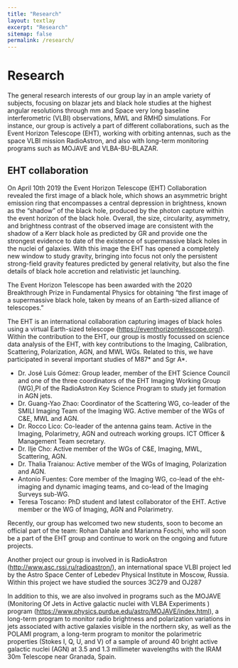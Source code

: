 ```yaml
---
title: "Research"
layout: textlay
excerpt: "Research"
sitemap: false
permalink: /research/
---
```


# Research

<p align="justify">

The general research interests of our group lay in an ample variety of subjects, focusing on blazar jets and black hole studies at the highest angular resolutions through mm and Space very long baseline interferometric (VLBI) observations, MWL and RMHD simulations. 
For instance, our group is actively a part of different collaborations, such as the Event Horizon Telescope (EHT), working with orbiting antennas, such as the space VLBI mission RadioAstron, and also with long-term monitoring programs such as MOJAVE and VLBA-BU-BLAZAR.

## EHT collaboration

On April 10th 2019 the Event Horizon Telescope (EHT) Collaboration revealed the first image of a black hole, which shows an asymmetric bright emission ring that encompasses a central depression in brightness, known as the “shadow” of the black hole, produced by the photon capture within the event horizon of the black hole. Overall, the size, circularity, asymmetry, and brightness contrast of the observed image are consistent with the shadow of a Kerr black hole as predicted by GR and provide one the strongest evidence to date of the existence of supermassive black holes in the nuclei of galaxies. With this image the EHT has opened a completely new window to study gravity, bringing into focus not only the persistent strong-field gravity features predicted by general relativity, but also the fine details of black hole accretion and relativistic jet launching.

The Event Horizon Telescope has been awarded with the 2020 Breakthrough Prize in Fundamental Physics for obtaining “the first image of a supermassive black hole, taken by means of an Earth-sized alliance of telescopes.”


The EHT is an international collaboration capturing images of black holes using a virtual Earth-sized telescope (https://eventhorizontelescope.org/). Within the contribution to the EHT, our group is mostly focussed on science data analysis of the EHT, with key contributions to the Imaging, Calibration, Scattering, Polarization, AGN, and MWL WGs. Related to this, we have participated in several important studies of M87* and Sgr A*.

<ul>
 <li>Dr. José Luis Gómez: Group leader, member of the EHT Science Council and one of the three coordinators of the EHT Imaging Working Group (WG),PI of the RadioAstron Key Science Program to study jet formation in AGN jets.</li>
 
 <li>Dr. Guang-Yao Zhao: Coordinator of the Scattering WG, co-leader of the SMILI Imaging Team of the Imaging WG. Active member of the WGs of C&E, MWL and AGN.</li>

 <li>Dr. Rocco Lico: Co-leader of the antenna gains team. Active in the Imaging, Polarimetry, AGN and outreach working groups. ICT Officer & Management Team secretary.</li>

 <li>Dr. Ilje Cho: Active member of the WGs of C&E, Imaging, MWL, Scattering, AGN.</li>

 <li>Dr. Thalia Traianou: Active member of the WGs of Imaging, Polarization and AGN.</li>

 <li>Antonio Fuentes: Core member of the Imaging WG, co-lead of the eht-imaging and dynamic imaging teams, and co-lead of the Imaging Surveys sub-WG.</li>

 <li>Teresa Toscano: PhD student and latest collaborator of the EHT. Active member or the WG of Imaging, AGN and Polarimetry.</li>
</ul> 

Recently, our group has welcomed two new students, soon to become an official part of the team: Rohan Dahale and Marianna Foschi, who will soon be a part of the EHT group and continue to work on the ongoing and future projects.

Another project our group is involved in is RadioAstron (http://www.asc.rssi.ru/radioastron/), an international space VLBI project led by the Astro Space Center of Lebedev Physical Institute in Moscow, Russia. Within this project we have studied the sources 3C279 and OJ287

In addition to this, we are also involved in programs such as the MOJAVE  (Monitoring Of Jets in Active galactic nuclei with VLBA Experiments
) program (https://www.physics.purdue.edu/astro/MOJAVE/index.html), a long-term program to monitor radio brightness and polarization variations in jets associated with active galaxies visible in the northern sky, as well as the POLAMI program, a long-term program to monitor the polarimetric properties (Stokes I, Q, U, and V) of a sample of around 40 bright active galactic nuclei (AGN) at 3.5 and 1.3 millimeter wavelengths with the IRAM 30m Telescope near Granada, Spain.

<!--
Our overarching goal is to explore and understand new quantum states of electronic matter on the atomic scale. To do so, we use and develop novel spectroscopic-imaging scanning tunneling microscopy (SI-STM) tools to visualize the relevant quantum mechanical degrees of freedom.
-->

<!--
Our goal is to build instruments and develop techniques that enable us to address the questions we find most interesting. This is possible thanks also to Milan's broad background with different research themes and technologies: he learned his trade in [Seamus Davis’ SI-STM lab](http://davisgroup.lassp.cornell.edu/) and with [Felix Baumberger](http://dpmc.unige.ch/gr_baumberger/index.html), and later moved as an [ETH fellow](http://www.ethfellows.ethz.ch/) to [Andreas Wallraff’s qudev lab](http://www.qudev.ethz.ch/) where he investigated coupled cavity arrays in circuit QED. We further have group members with different background and interests, working together on physics and instrumentation.
-->

<!--
Here are some themes and techniques that we currently work on:
-->

<!--
**Scanning tunneling noise spectroscopy (STNS).** We have developed a novel cryogenic MHz amplifier that allows us to measure not only the average tunneling current, but also its fluctuation! This has many applications: one can detect the fluctuations of the electronic states, peculiar tunneling processes, and shot noise. We have used this instrument to discover charge trapping in the insulating layer of the cuprates, connected to the c-axis mystery, and to measure the doubling of the charge due to Andreev processes to the superfluid in a lead sample.
-->

<!--
**Mott physics and high-temperature superconductivity.** Questions of interest include: (i), How does the Mott state collapse upon doping and how is this related to the complex phase diagram of high-temperature superconductors? (ii), What is the strange metal phase seen in correlated electron systems? Is this an exotic long-range entangled state? What is the mechanism of dissipation in that state? (iii), Why is the transition temperature in high-temperature superconductors so high? We have worked on iridates, rhodates, and cuprates.
-->

<!--
**Nanofabricated "Smart Tips"**.
![]({{ site.url }}{{ site.baseurl }}/images/respic/SmartTip.png){: style="width: 250px; float: left; margin: 0px  10px"}
One of the  projects back from my job-proposal is to develop nanofabricated STM tips. The idea behind these “smart tips” is to use the technologies that were developed over decades in nanofabrication and make them available for scanning probe by using a nano-device instead of the traditional STM tungsten tip. One gains the flexibility of using different functionalities that are known from the fields of nanofabrication and mesoscopic physics. We are collaborating with the group Simon Groeblacher at TU Delft to realize this concept, benefitting from their unparalleled micro/nano fabrication know how.  A prototype of a smart tip is shown to the left. See publications in Microsyst Nanoeng, Nanotechnology, and PRB.
-->

<!--
**Josephson STM.** Josephson STM has the ability to gain insight into spatial variations of the order parameter, or superfluid density. We have managed to, for the first time, use JSTM with atomic resolution on a quantum material.
We have used atomic-resolution Josephson scanning tunneling microscopy to reveal a strongly inhomogeneous superfluid in the iron-based superconductor FeTe0.55Se0.45. The results and their implications are published in Nature.
-->

<!--
We also detected and investigated a quite particular YSR state in the same material.
-->

<!--
**Ultra-stable SI-STM instrument.**  ![]({{ site.url }}{{ site.baseurl }}/images/respic/STMHead.png){: style="width: 250px; float: right; margin: 0px 10px"}
For SI-STM, having the most stable STM head is key. We have used finite element simulations, good choices in material science, and craftsmanship to build the most stable STM head in the world, to our knowledge. See publication in RSI.
-->

<!--
**Strange Metals.** The strange metal phase might be the most mysterious phase of high-temperature superconductors. Here, the electrical resistivity grows linearly with temperature T in large areas of the phase diagram, with a mean free path that diminishes to a fraction of the interatomic distance. T-linear resistivity is often associated with quantum critical points and marginal-Fermi-liquid physics. In strange metals, the mystery seems to go even further: we deal with something that looks like a quantum critical phase over an extended range of the phase diagram instead of cumulating in a point. There exists no consistent theory for strange metals, leading to more adventurous new approaches including the holographic theories that use insights from gravity to explain strange metals (a recent textbook on this was written by our colleagues at Leiden University, Schalm and Zaanen).
We are part of the 'Strange Metal consortium NL' that includes the groups of Hussey, Golden, van Heumen, Zaanen, Schalm, Stoof and Vandoren. 
-->

<!--
**Magnetic fluctuations and electron spin resonance.**
![]({{ site.url }}{{ site.baseurl }}/images/respic/SpinFluc.png){: style="width: 70%; float: center; margin: 10px"}
-->

<!--
**Twisted bilayer graphene and other material with super-periodicities.**
We have proposed that artificial super-periodicities can lead to improved superconductivity, both because of increased density of states and because of phase space arguments (see image from our SciPost publication below). Perhaps for different reasons, twisted bilayer graphene has been shown to superconduct! We are investigate this material with the groups of Efetov, Baumberger, and van der Molen.
-->

<!--
![]({{ site.url }}{{ site.baseurl }}/images/respic/SciPost.png){: style="width: 70%; float: center; margin: 0px"}
-->

